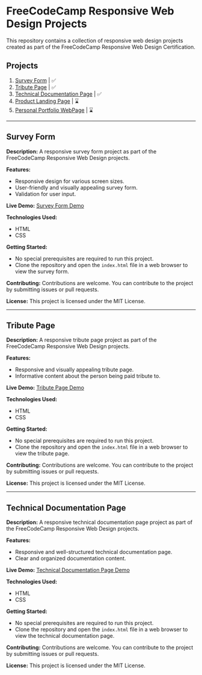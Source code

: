 # FreeCodeCamp Responsive Web Design Projects

This repository contains a collection of responsive web design projects created as part of the FreeCodeCamp Responsive Web Design Certification.

## Projects

1. [Survey Form](#survey-form) | ✅
2. [Tribute Page](#tribute-page) | ✅
3. [Technical Documentation Page](#technical-documentation-page) | ✅
4. [Product Landing Page](#product-landing-page) | ⌛
5. [Personal Portfolio WebPage](#personal-portfolio-webpage) | ⌛

---

## Survey Form

**Description:** A responsive survey form project as part of the FreeCodeCamp Responsive Web Design projects.

**Features:**
- Responsive design for various screen sizes.
- User-friendly and visually appealing survey form.
- Validation for user input.

**Live Demo:** [Survey Form Demo](#)

**Technologies Used:**
- HTML
- CSS

**Getting Started:**
- No special prerequisites are required to run this project.
- Clone the repository and open the `index.html` file in a web browser to view the survey form.

**Contributing:** Contributions are welcome. You can contribute to the project by submitting issues or pull requests.

**License:** This project is licensed under the MIT License.

---

## Tribute Page

**Description:** A responsive tribute page project as part of the FreeCodeCamp Responsive Web Design projects.

**Features:**
- Responsive and visually appealing tribute page.
- Informative content about the person being paid tribute to.

**Live Demo:** [Tribute Page Demo](#)

**Technologies Used:**
- HTML
- CSS

**Getting Started:**
- No special prerequisites are required to run this project.
- Clone the repository and open the `index.html` file in a web browser to view the tribute page.

**Contributing:** Contributions are welcome. You can contribute to the project by submitting issues or pull requests.

**License:** This project is licensed under the MIT License.

---

## Technical Documentation Page

**Description:** A responsive technical documentation page project as part of the FreeCodeCamp Responsive Web Design projects.

**Features:**
- Responsive and well-structured technical documentation page.
- Clear and organized documentation content.

**Live Demo:** [Technical Documentation Page Demo](#)

**Technologies Used:**
- HTML
- CSS

**Getting Started:**
- No special prerequisites are required to run this project.
- Clone the repository and open the `index.html` file in a web browser to view the technical documentation page.

**Contributing:** Contributions are welcome. You can contribute to the project by submitting issues or pull requests.

**License:** This project is licensed under the MIT License.
